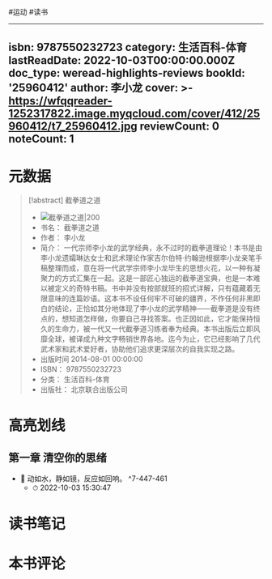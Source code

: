 #运动 #读书 

---
isbn: 9787550232723
category: 生活百科-体育
lastReadDate: 2022-10-03T00:00:00.000Z
doc_type: weread-highlights-reviews
bookId: '25960412'
author: 李小龙
cover: >-
  https://wfqqreader-1252317822.image.myqcloud.com/cover/412/25960412/t7_25960412.jpg
reviewCount: 0
noteCount: 1
---
# 元数据
> [!abstract] 截拳道之道
> - ![ 截拳道之道|200](https://wfqqreader-1252317822.image.myqcloud.com/cover/412/25960412/t7_25960412.jpg)
> - 书名： 截拳道之道
> - 作者： 李小龙
> - 简介： 一代宗师李小龙的武学经典，永不过时的截拳道理论！本书是由李小龙遗孀琳达女士和武术理论作家吉尔伯特·约翰逊根据李小龙亲笔手稿整理而成，意在将一代武学宗师李小龙毕生的思想火花，以一种有凝聚力的方式汇集在一起。这是一部匠心独运的截拳道宝典，也是一本难以被定义的奇特书稿。书中并没有按部就班的招式详解，只有蕴藏着无限意味的连篇妙语。这本书不设任何牢不可破的疆界，不作任何非黑即白的结论，正恰如其分地体现了李小龙的武学精神——截拳道是没有终点的，想知道怎样做，你要自己寻找答案。也正因如此，它才能保持恒久的生命力，被一代又一代截拳道习练者奉为经典。本书出版后立即风靡全球，被译成九种文字畅销世界各地。迄今为止，它已经影响了几代武术家和武术爱好者，协助他们追求更深层次的自我实现之路。
> - 出版时间 2014-08-01 00:00:00
> - ISBN： 9787550232723
> - 分类： 生活百科-体育
> - 出版社： 北京联合出版公司

# 高亮划线

## 第一章 清空你的思绪


- 📌 动如水，静如镜，反应如回响。 ^7-447-461
    - ⏱ 2022-10-03 15:30:47 
# 读书笔记

# 本书评论
